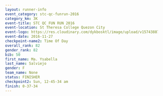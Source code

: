 ```yaml
---
layout: runner-info 
event_category: stc-qc-funrun-2016 
category_km: 3K 
event-title: STC QC FUN RUN 2016 
event-location: St Theresa College Quezon City 
event-logo: https://res.cloudinary.com/dykbosktl/image/upload/v1574388789/Logo/Fun_Run_Poster_tgejen.jpg 
event-date: 2016-11-27 
checkpoint-name2: Time Of Day 
overall_rank: 82
gender_rank: 82
bib: 50
first_name: Ma. Ysabella
last_name: Salviejo
gender: F
team_name: None
status: FINISHER
checkpoint2: Sun, 12-45-34 am
finish: 0-37-34
---
```

